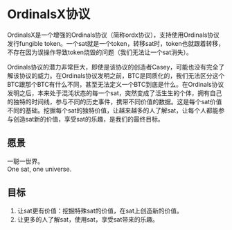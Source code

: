 OrdinalsX协议
=========


OrdinalsX是一个增强的Ordinals协议（简称ordx协议），支持使用Ordinals协议发行fungible token。一个sat就是一个token，转移sat时，token也就跟着转移，不存在因为误操作导致token烧毁的问题（我们无法让一个sat消失）。


Ordinals协议的潜力非常巨大，即使是该协议的创造者Casey，可能也没有完全了解该协议的威力。在Ordinals协议发明之前，BTC是同质化的，我们无法区分这个BTC跟那个BTC有什么不同，甚至无法定义一个BTC到底是什么。在Ordinals协议发明之后，本来处于混沌状态的每一个sat，突然变成了活生生的个体，拥有自己的独特的时间线，参与不同的历史事件，携带不同价值的数据。这是每个sat价值不同的基础。挖掘每个sat的独特价值，让越来越多的人了解sat，让每个人都能参与创造sat新的价值，享受sat的乐趣，是我们的最终目标。



愿景
----
一聪一世界。  
One sat, one universe.

目标
-----
1. 让sat更有价值：挖掘特殊sat的价值，在sat上创造新的价值。   
2. 让更多的人了解sat，使用sat，享受sat带来的乐趣。  

